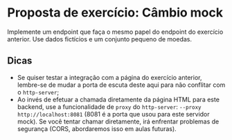 # Proposta de exercício: Câmbio mock

Implemente um endpoint que faça o mesmo papel do endpoint do exercício anterior. Use dados fictícios e um conjunto pequeno de moedas.

## Dicas

* Se quiser testar a integração com a página do exercício anterior, lembre-se de mudar a porta de escuta deste aqui para não conflitar com o `http-server`;
* Ao invés de efetuar a chamada diretamente da página HTML para este backend, use a funcionalidade de `proxy` do `http-server`: `--proxy http://localhost:8081` (8081 é a porta que usou para este servidor mock). Se você tentar chamar diretamente, irá enfrentar problemas de segurança (CORS, abordaremos isso em aulas futuras).
